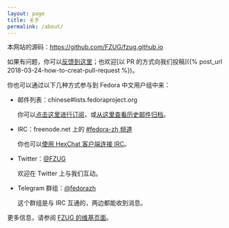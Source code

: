 ```yaml
---
layout: page
title: 关于
permalink: /about/
---
```

本网站的源码：<https://github.com/FZUG/fzug.github.io>

如果有问题，你可以[反馈到这里](https://github.com/FZUG/fzug.github.io/issues)；也欢迎[以 PR 的方式向我们投稿]({% post_url 2018-03-24-how-to-creat-pull-request %})。

你也可以通过以下几种方式参与到 Fedora 中文用户组中来：

- 邮件列表：chinese#lists.fedoraproject.org

    你可以[点击这里进行订阅](https://lists.fedoraproject.org/admin/lists/chinese@lists.fedoraproject.org/)，或[从这里查看历史邮件归档](https://lists.fedoraproject.org/archives/list/chinese@lists.fedoraproject.org/)。

- IRC：freenode.net 上的 [#fedora-zh 频道](https://webchat.freenode.net/?channels=#fedora-zh)

    你也可以[使用 HexChat 客户端连接 IRC](https://fedoraproject.org/wiki/How_to_use_IRC/zh-cn)。

- Twitter：[@FZUG](https://twitter.com/FZUG)

    欢迎在 Twitter 上与我们互动。

- Telegram 群组：[@fedorazh](https://t.me/fedorazh)

    这个群组是与 IRC 互通的，两边都能收到消息。

更多信息，请参阅 [FZUG 的维基页面](https://fedoraproject.org/wiki/Zh/zh-cn)。
